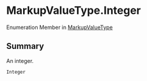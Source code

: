 # MarkupValueType.Integer

Enumeration Member in [MarkupValueType](/docs/api/csharp/yarn.markup.markupvaluetype.md)

## Summary

An integer.

```csharp
Integer
```

